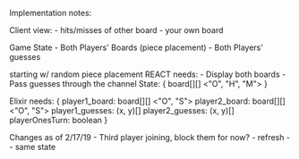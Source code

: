 Implementation notes:

Client view:
    - hits/misses of other board
    - your own board

Game State
    - Both Players' Boards (piece placement)
    - Both Players' guesses


starting w/ random piece placement
REACT needs:
    - Display both boards
    - Pass guesses through the channel
    State:
{
    board[][] <"O", "H", "M">
}

Elixir needs:
    {
        player1_board: board[][] <"O", "S">
        player2_board: board[][] <"O", "S">
        player1_guesses: (x, y)[]
        player2_guesses: (x, y)[]
        playerOnesTurn: boolean
    }


Changes as of 2/17/19
    - Third player joining, block them for now?
    - refresh -- same state
